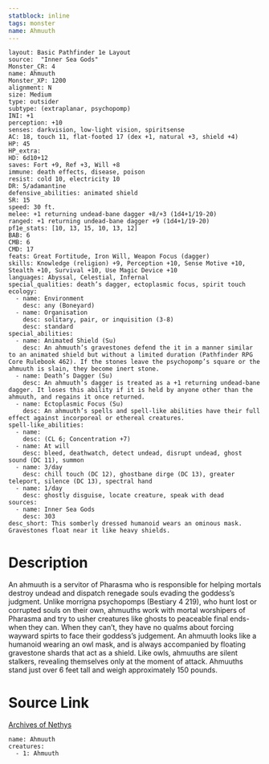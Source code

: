 ```yaml
---
statblock: inline
tags: monster
name: Ahmuuth
---
```

```statblock
layout: Basic Pathfinder 1e Layout
source:  "Inner Sea Gods"
Monster_CR: 4
name: Ahmuuth
Monster_XP: 1200
alignment: N
size: Medium
type: outsider
subtype: (extraplanar, psychopomp)
INI: +1
perception: +10
senses: darkvision, low-light vision, spiritsense
AC: 18, touch 11, flat-footed 17 (dex +1, natural +3, shield +4)
HP: 45
HP_extra: 
HD: 6d10+12
saves: Fort +9, Ref +3, Will +8
immune: death effects, disease, poison
resist: cold 10, electricity 10
DR: 5/adamantine
defensive_abilities: animated shield
SR: 15
speed: 30 ft.
melee: +1 returning undead-bane dagger +8/+3 (1d4+1/19-20)
ranged: +1 returning undead-bane dagger +9 (1d4+1/19-20)
pf1e_stats: [10, 13, 15, 10, 13, 12]
BAB: 6
CMB: 6
CMD: 17
feats: Great Fortitude, Iron Will, Weapon Focus (dagger)
skills: Knowledge (religion) +9, Perception +10, Sense Motive +10, Stealth +10, Survival +10, Use Magic Device +10
languages: Abyssal, Celestial, Infernal
special_qualities: death’s dagger, ectoplasmic focus, spirit touch
ecology:
  - name: Environment
    desc: any (Boneyard)
  - name: Organisation
    desc: solitary, pair, or inquisition (3-8)
    desc: standard
special_abilities:
  - name: Animated Shield (Su)
    desc: An ahmuuth’s gravestones defend the it in a manner similar to an animated shield but without a limited duration (Pathfinder RPG Core Rulebook 462). If the stones leave the psychopomp’s square or the ahmuuth is slain, they become inert stone.
  - name: Death’s Dagger (Su)
    desc: An ahmuuth’s dagger is treated as a +1 returning undead-bane dagger. It loses this ability if it is held by anyone other than the ahmuuth, and regains it once returned.
  - name: Ectoplasmic Focus (Su)
    desc: An ahmuuth’s spells and spell-like abilities have their full effect against incorporeal or ethereal creatures.
spell-like_abilities:
  - name:
    desc: (CL 6; Concentration +7)
  - name: At will
    desc: bleed, deathwatch, detect undead, disrupt undead, ghost sound (DC 11), summon
  - name: 3/day
    desc: chill touch (DC 12), ghostbane dirge (DC 13), greater teleport, silence (DC 13), spectral hand
  - name: 1/day
    desc: ghostly disguise, locate creature, speak with dead
sources:
  - name: Inner Sea Gods
    desc: 303
desc_short: This somberly dressed humanoid wears an ominous mask. Gravestones float near it like heavy shields.
```
# Description
An ahmuuth is a servitor of Pharasma who is responsible for helping mortals destroy undead and dispatch renegade souls evading the goddess’s judgment. Unlike morrigna psychopomps (Bestiary 4 219), who hunt lost or corrupted souls on their own, ahmuuths work with mortal worshipers of Pharasma and try to usher creatures like ghosts to peaceable final ends-when they can. When they can’t, they have no qualms about forcing wayward spirts to face their goddess’s judgement. An ahmuuth looks like a humanoid wearing an owl mask, and is always accompanied by floating gravestone shards that act as a shield. Like owls, ahmuuths are silent stalkers, revealing themselves only at the moment of attack. Ahmuuths stand just over 6 feet tall and weigh approximately 150 pounds.
# Source Link
[Archives of Nethys](https://aonprd.com/MonsterDisplay.aspx?ItemName=Ahmuuth)
```encounter-table
name: Ahmuuth
creatures:
  - 1: Ahmuuth
```
